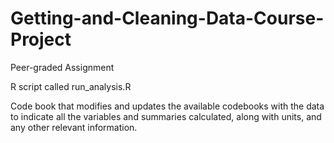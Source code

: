 # Getting-and-Cleaning-Data-Course-Project
Peer-graded Assignment

R script called run_analysis.R

Code book that modifies and updates the available codebooks with the data to indicate all the variables and summaries calculated, along with units, and any other relevant information.
